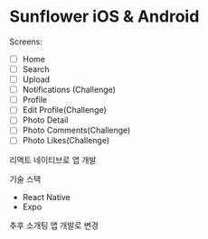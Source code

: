 # Sunflower iOS & Android

Screens:
- [ ] Home
- [ ] Search
- [ ] Upload
- [ ] Notifications (Challenge)
- [ ] Profile
- [ ] Edit Profile(Challenge)
- [ ] Photo Detail
- [ ] Photo Comments(Challenge)
- [ ] Photo Likes(Challenge)

리액트 네이티브로 앱 개발

기술 스택
- React Native
- Expo

추후 소개팅 앱 개발로 변경 
